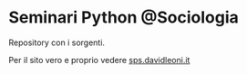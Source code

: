 
# Seminari Python @Sociologia

Repository con i sorgenti.

Per il sito vero e proprio vedere [sps.davidleoni.it](https://sps.davidleoni.it)

